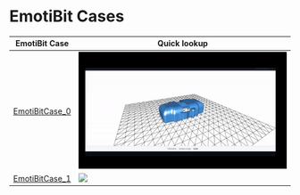 # EmotiBit Cases

| EmotiBit Case | Quick lookup |
| ------------- | ------------ |
|[EmotiBitCase_0](./EmotiBitCase_0/) | ![](./assets/EmotiBitCase_0-A.gif) | 
|[EmotiBitCase_1](./EmotiBitCase_1/) | ![](./assets/EmotiBitCase_1-A.gif)|